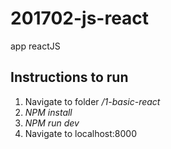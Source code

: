 # 201702-js-react
app reactJS

## Instructions to run
1. Navigate to folder */1-basic-react*
2. *NPM install*
3. *NPM run dev*
4. Navigate to localhost:8000

